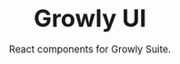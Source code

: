 <div align="center">
  <h1 style="font-size: 3em; margin-bottom: 20px;">
    Growly UI
  </h1>

  <p style="font-size: 1.2em; max-width: 600px; margin: 0 auto 20px;">
    React components for Growly Suite.
  </p>
